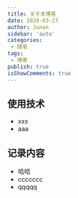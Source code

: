 ```yaml
---
title: 关于本博客
date: 2020-03-27
author: Junan
sidebar: 'auto'
categories:
 - 随笔
tags:
 - 博客
publish: true
isShowComments: true
---
```


## 使用技术

- xxx
- aaa  

## 记录内容

- 哈哈
- ccccccc
- qqqqq